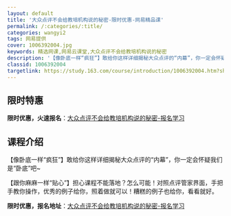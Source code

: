 ```yaml
---
layout: default
title: '大众点评不会给教培机构说的秘密-限时优惠-网易精品课'
permalink: /:categories/:title/
categories: wangyi2
tags: 网易提供
cover: 1006392004.jpg
keywords: 精选网课,网易云课堂,大众点评不会给教培机构说的秘密
description: '【像卧底一样“疯狂”】敢给你这样详细揭秘大众点评的“内幕”，你一定会怀疑我们是“卧底”吧~【跟你麻麻一样“贴心”】担心课'
classid: 1006392004
targetlink: https://study.163.com/course/introduction/1006392004.htm?share=1&shareId=1025206652&utm_campaign=share&utm_medium=iphoneShare&utm_source=&utm_u=1025206652
---
```


## 限时特惠

**限时优惠，火速报名**：[大众点评不会给教培机构说的秘密-报名学习](https://study.163.com/course/introduction/1006392004.htm?share=1&shareId=1025206652&utm_campaign=share&utm_medium=iphoneShare&utm_source=&utm_u=1025206652)

## 课程介绍

【像卧底一样“疯狂”】敢给你这样详细揭秘大众点评的“内幕”，你一定会怀疑我们是“卧底”吧~

【跟你麻麻一样“贴心”】担心课程不能落地？怎么可能！对照点评管家界面，手把手教你操作，优秀的例子给你，照着做就可以！糟糕的例子也给你，看看就好。

**限时优惠，报名地址**：[大众点评不会给教培机构说的秘密-报名学习](https://study.163.com/course/introduction/1006392004.htm?share=1&shareId=1025206652&utm_campaign=share&utm_medium=iphoneShare&utm_source=&utm_u=1025206652)

